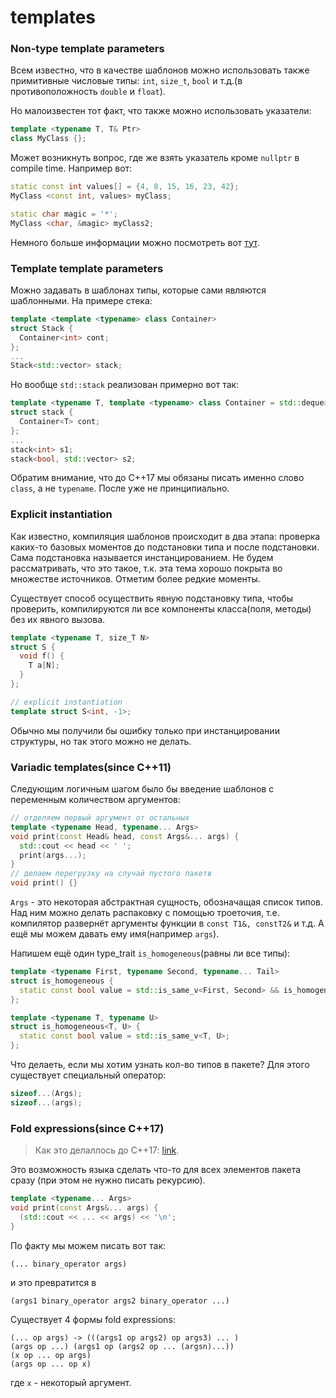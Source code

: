 # templates

### Non-type template parameters

Всем известно, что в качестве шаблонов можно использовать также примитивные
числовые типы: ```int```, ```size_t```, ```bool``` и т.д.(в противоположность
```double``` и ```float```).

Но малоизвестен тот факт, что также можно использовать указатели:
```cpp
template <typename T, T& Ptr>
class MyClass {};
```
Может возникнуть вопрос, где же взять указатель кроме ```nullptr``` в compile time.
Например вот:
```cpp
static const int values[] = {4, 8, 15, 16, 23, 42};
MyClass <const int, values> myClass;

static char magic = '*';
MyClass <char, &magic> myClass2;
```
Немного больше информации можно посмотреть вот 
[тут](https://stackoverflow.com/questions/65680367/using-pointer-as-a-template-parameter/65680874#comment116128380_65680874).

### Template template parameters

Можно задавать в шаблонах типы, которые сами являются шаблонными.
На примере стека:
```cpp
template <template <typename> class Container>
struct Stack {
  Container<int> cont;
};
...
Stack<std::vector> stack;
```
Но вообще ```std::stack``` реализован примерно вот так:
```cpp
template <typename T, template <typename> class Container = std::deque>
struct stack {
  Container<T> cont;
};
...
stack<int> s1;
stack<bool, std::vector> s2;
```
Обратим внимание, что до C++17 мы обязаны писать именно слово ```class```, а не ```typename```.
После уже не принципиально.

### Explicit instantiation

Как известно, компиляция шаблонов происходит в два этапа: 
проверка каких-то базовых моментов до подстановки типа и после подстановки.
Сама подстановка называется инстанцированием. 
Не будем рассматривать, что это такое, т.к. эта тема хорошо покрыта во множестве источников.
Отметим более редкие моменты.

Существует способ осуществить явную подстановку типа, чтобы проверить, компилируются ли все
компоненты класса(поля, методы) без их явного вызова.
```cpp
template <typename T, size_T N>
struct S {
  void f() {
    T a[N];
  }
};

// explicit instantiation
template struct S<int, -1>;
```
Обычно мы получили бы ошибку только при инстанцировании структуры, но так этого можно не делать.

### Variadic templates(since C++11)

Следующим логичным шагом было бы введение шаблонов с переменным количеством аргументов:
```cpp
// отделяем первый аргумент от остальных
template <typename Head, typename... Args>
void print(const Head& head, const Args&... args) {
  std::cout << head << ' ';
  print(args...);
}
// делаем перегрузку на случай пустого пакетв
void print() {}
```
```Args``` - это некоторая абстрактная сущность, обозначащая список типов.
Над ним можно делать распаковку с помощью троеточия, т.е. компилятор развернёт
аргументы функции в ```const T1&, constT2&``` и т.д.
А ещё мы можем давать ему имя(например ```args```).

Напишем ещё один type_trait ```is_homogeneous```(равны ли все типы):
```cpp
template <typename First, typename Second, typename... Tail>
struct is_homogeneous {
  static const bool value = std::is_same_v<First, Second> && is_homogeneous<Second, Tail...>::value;
};

template <typename T, typename U>
struct is_homogeneous<T, U> {
  static const bool value = std::is_same_v<T, U>;
};
```
Что делаеть, если мы хотим узнать кол-во типов в пакете?
Для этого существует специальный оператор:
```cpp
sizeof...(Args);
sizeof...(args);
```
### Fold expressions(since C++17)

> Как это делаллось до C++17: [link](https://articles.emptycrate.com/2016/05/14/folds_in_cpp11_ish.html).

Это возможность языка сделать что-то для всех элементов пакета сразу
(при этом не нужно писать рекурсию).
```cpp
template <typename... Args>
void print(const Args&... args) {
  (std::cout << ... << args) << '\n';
}
```
По факту мы можем писать вот так:
```
(... binary_operator args)
```
и это превратится в
```
(args1 binary_operator args2 binary_operator ...)
```
Существует 4 формы fold expressions:
```
(... op args) -> (((args1 op args2) op args3) ... )
(args op ...) (args1 op (args2 op ... (argsn)...))
(x op ... op args)
(args op ... op x)
```
где ```x``` - некоторый аргумент. 

